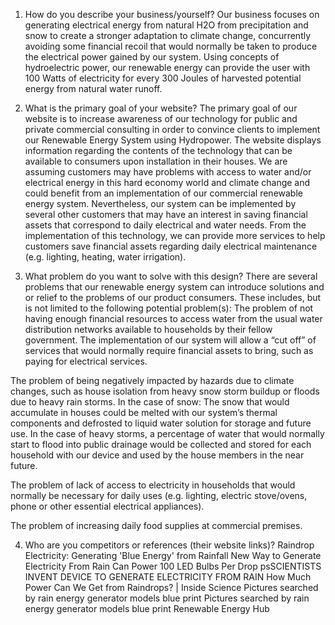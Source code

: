  1) How do you describe your business/yourself?
Our business focuses on generating electrical energy from natural H2O from precipitation and snow to create a stronger adaptation to climate change, concurrently avoiding some financial recoil that would normally be taken to produce the electrical power gained by our system. Using concepts of hydroelectric power, our renewable energy can provide the user with 100 Watts of electricity for every 300 Joules of harvested potential energy from natural water runoff.

2) What is the primary goal of your website?
The primary goal of our website is to increase awareness of our technology for public and private commercial consulting in order to convince clients to implement our Renewable Energy System using Hydropower. The website displays information regarding the contents of the technology that can be available to consumers upon installation in their houses. 
We are assuming customers may have problems with access to water and/or electrical energy in this hard economy world and climate change and could benefit from an implementation of our commercial renewable energy system. Nevertheless, our system can be implemented by several other customers that may have an interest in saving financial assets that correspond to daily electrical and water needs. From the implementation of this technology, we can provide more services to help customers save financial assets regarding daily electrical maintenance (e.g. lighting, heating, water irrigation).  

3) What problem do you want to solve with this design?
There are several problems that our renewable energy system can introduce solutions and or relief to the problems of our product consumers. These includes, but is not limited to the following potential problem(s):
The problem of not having enough financial resources to access water from the usual water distribution networks available to households by their fellow government.
The implementation of our system will allow a “cut off” of services that would normally require financial assets to bring, such as paying for electrical services. 

The problem of being negatively impacted by hazards due to climate changes, such as house isolation from heavy snow storm buildup or floods due to heavy rain storms.
In the case of snow: The snow that would accumulate in houses could be melted with our system’s thermal components and defrosted to liquid water solution for storage and future use. 
In the case of heavy storms, a percentage of water that would normally start to flood into public drainage would be collected and stored for each household with our device and used by the house members in the near future.

The problem of lack of access to electricity in households that would normally be necessary for daily uses (e.g. lighting, electric stove/ovens, phone or other essential electrical appliances).

The problem of increasing daily food supplies at commercial premises. 


4) Who are you competitors or references (their website links)?
Raindrop Electricity: Generating 'Blue Energy' from Rainfall
New Way to Generate Electricity From Rain Can Power 100 LED Bulbs Per Drop
psSCIENTISTS INVENT DEVICE TO GENERATE ELECTRICITY FROM RAIN
How Much Power Can We Get from Raindrops? | Inside Science
Pictures searched by rain energy generator models blue print
Pictures searched by rain energy generator models blue print
Renewable Energy Hub

